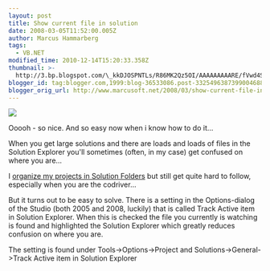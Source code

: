 ```yaml
---
layout: post
title: Show current file in solution
date: 2008-03-05T11:52:00.005Z
author: Marcus Hammarberg
tags:
  - VB.NET
modified_time: 2010-12-14T15:20:33.358Z
thumbnail: >-
  http://3.bp.blogspot.com/\_kkDJOSPNTLs/R86MK2Qz5OI/AAAAAAAAARE/fVwd4StsW_U/s72-c/trackitem.JPG
blogger_id: tag:blogger.com,1999:blog-36533086.post-3325496387399004688
blogger_orig_url: http://www.marcusoft.net/2008/03/show-current-file-in-solution.html
---
```


[<img
src="http://3.bp.blogspot.com/_kkDJOSPNTLs/R86MK2Qz5OI/AAAAAAAAARE/fVwd4StsW_U/s400/trackitem.JPG"
id="BLOGGER_PHOTO_ID_5174227139887883490"
style="DISPLAY: block; MARGIN: 0px auto 10px; CURSOR: hand; TEXT-ALIGN: center"
data-border="0" />](http://3.bp.blogspot.com/_kkDJOSPNTLs/R86MK2Qz5OI/AAAAAAAAARE/fVwd4StsW_U/s1600-h/trackitem.JPG)



Ooooh - so nice. And so easy now when i know how to do it...


When you get large solutions and there are loads and loads of files in
the Solution Explorer you'll sometimes (often, in my case) get confused
on where you are...

I [organize my projects in Solution
Folders](http://marcushammarberg.blogspot.com/2006/11/well-structured-projects-in-visual.html)
but still get quite hard to follow, especially when you are the
codriver...

But it turns out to be easy to solve. There is a setting in the
Options-dialog of the Studio (both 2005 and 2008, luckily) that is
called Track Active item in Solution Explorer. When this is checked the
file you currently is watching is found and highlighted the Solution
Explorer which greatly reduces confusion on where you are.

The setting is found under Tools-\>Options-\>Project and
Solutions-\>General-\>Track Active item in Solution Explorer

